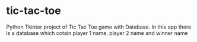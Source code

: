 # tic-tac-toe
Python Tkinter project of Tic Tac Toe game with Database. In this app there is a database which cotain player 1 name, player 2 name and winner name
